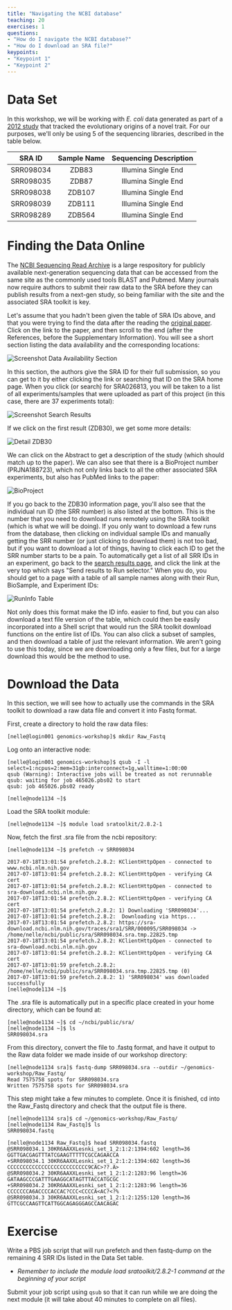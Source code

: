 ```yaml
---
title: "Navigating the NCBI database"
teaching: 20
exercises: 1
questions:
- "How do I navigate the NCBI database?"
- "How do I download an SRA file?"
keypoints:
- "Keypoint 1"
- "Keypoint 2"
---
```


# Data Set
In this workshop, we will be working with *E. coli* data generated as part of a [2012 study](https://www.nature.com/nature/journal/v489/n7417/full/nature11514.html) that tracked the evolutionary origins of a novel trait.  For our purposes, we'll only be using 5 of the sequencing libraries, described in the table below.

| SRA ID | Sample Name | Sequencing Description |
|--------|:-----------:|:----------------------:|
| SRR098034 | ZDB83 | Illumina Single End |
| SRR098035 | ZDB87 | Illumina Single End |
| SRR098038 | ZDB107 | Illumina Single End |
| SRR098039 | ZDB111 | Illumina Single End |
| SRR098289 | ZDB564 | Illumina Single End |

# Finding the Data Online
The [NCBI Sequencing Read Archive](https://www.ncbi.nlm.nih.gov/sra) is a large respository for publicly available next-generation sequencing data that can be accessed from the same site as the commonly used tools BLAST and Pubmed.  Many journals now require authors to submit their raw data to the SRA before they can publish results from a next-gen study, so being familiar with the site and the associated SRA toolkit is key.

Let's assume that you hadn't been given the table of SRA IDs above, and that you were trying to find the data after the reading the [original paper](https://www.nature.com/nature/journal/v489/n7417/full/nature11514.html).  Click on the link to the paper, and then scroll to the end (after the References, before the Supplementary Information).  You will see a short section listing the data availability and the corresponding locations:

![Screenshot Data Availability Section](../fig/dataAvail.png)

In this section, the authors give the SRA ID for their full submission, so you can get to it by either clicking the link or searching that ID on the SRA home page.  When you click (or search) for SRA026813, you will be taken to a list of all experiments/samples that were uploaded as part of this project (in this case, there are 37 experiments total):

![Screenshot Search Results](../fig/searchRes.png)

If we click on the first result (ZDB30), we get some more details:

![Detail ZDB30](../fig/ZDB30.png)

We can click on the Abstract to get a description of the study (which should match up to the paper).  We can also see that there is a BioProject number (PRJNA188723), which not only links back to all the other associated SRA experiments, but also has PubMed links to the paper:

![BioProject](../fig/BioProj.png)

If you go back to the ZDB30 information page, you'll also see that the individual run ID (the SRR number) is also listed at the bottom.  This is the number that you need to download runs remotely using the SRA toolkit (which is what we will be doing).  If you only want to download a few runs from the database, then clicking on individual sample IDs and manually getting the SRR number (or just clicking to download them) is not too bad, but if you want to download a lot of things, having to click each ID to get the SRR number starts to be a pain.  To automatically get a list of all SRR IDs in an experiment, go back to the [search results page](https://www.ncbi.nlm.nih.gov/sra?term=SRA026813), and click the link at the very top which says "Send results to Run selector."  When you do, you should get to a page with a table of all sample names along with their Run, BioSample, and Experiment IDs:

![RunInfo Table](../fig/runInfo.png)

Not only does this format make the ID info. easier to find, but you can also download a text file version of the table, which could then be easily incorporated into a Shell script that would run the SRA toolkit download functions on the entire list of IDs.  You can also click a subset of samples, and then download a table of just the relevant information.  We aren't going to use this today, since we are downloading only a few files, but for a large download this would be the method to use. 

# Download the Data
In this section, we will see how to actually use the commands in the SRA toolkit to download a raw data file and convert it into Fastq format.

First, create a directory to hold the raw data files:
~~~
[nelle@login001 genomics-workshop]$ mkdir Raw_Fastq
~~~

Log onto an interactive node:
~~~
[nelle@login001 genomics-workshop]$ qsub -I -l select=1:ncpus=2:mem=31gb:interconnect=1g,walltime=1:00:00
qsub (Warning): Interactive jobs will be treated as not rerunnable
qsub: waiting for job 465026.pbs02 to start
qsub: job 465026.pbs02 ready

[nelle@node1134 ~]$
~~~

Load the SRA toolkit module:
~~~ 
[nelle@node1134 ~]$ module load sratoolkit/2.8.2-1
~~~

Now, fetch the first .sra file from the ncbi repository:
~~~
[nelle@node1134 ~]$ prefetch -v SRR098034

2017-07-18T13:01:54 prefetch.2.8.2: KClientHttpOpen - connected to www.ncbi.nlm.nih.gov
2017-07-18T13:01:54 prefetch.2.8.2: KClientHttpOpen - verifying CA cert
2017-07-18T13:01:54 prefetch.2.8.2: KClientHttpOpen - connected to sra-download.ncbi.nlm.nih.gov
2017-07-18T13:01:54 prefetch.2.8.2: KClientHttpOpen - verifying CA cert
2017-07-18T13:01:54 prefetch.2.8.2: 1) Downloading 'SRR098034'...
2017-07-18T13:01:54 prefetch.2.8.2:  Downloading via https...
2017-07-18T13:01:54 prefetch.2.8.2: https://sra-download.ncbi.nlm.nih.gov/traces/sra1/SRR/000095/SRR098034 -> /home/nelle/ncbi/public/sra/SRR098034.sra.tmp.22825.tmp
2017-07-18T13:01:54 prefetch.2.8.2: KClientHttpOpen - connected to sra-download.ncbi.nlm.nih.gov
2017-07-18T13:01:54 prefetch.2.8.2: KClientHttpOpen - verifying CA cert
2017-07-18T13:01:59 prefetch.2.8.2: /home/nelle/ncbi/public/sra/SRR098034.sra.tmp.22825.tmp (0)
2017-07-18T13:01:59 prefetch.2.8.2: 1) 'SRR098034' was downloaded successfully
[nelle@node1134 ~]$
~~~

The .sra file is automatically put in a specific place created in your home directory, which can be found at:
~~~
[nelle@node1134 ~]$ cd ~/ncbi/public/sra/
[nelle@node1134 ~]$ ls
SRR098034.sra
~~~

From this directory, convert the file to .fastq format, and have it output to the Raw data folder we made inside of our workshop directory:
~~~
[nelle@node1134 sra]$ fastq-dump SRR098034.sra --outdir ~/genomics-workshop/Raw_Fastq/
Read 7575758 spots for SRR098034.sra
Written 7575758 spots for SRR098034.sra
~~~

This step might take a few minutes to complete.  Once it is finished, cd into the Raw_Fastq directory and check that the output file is there.

~~~
[nelle@node1134 sra]$ cd ~/genomics-workshop/Raw_Fastq/
[nelle@node1134 Raw_Fastq]$ ls
SRR098034.fastq
~~~

~~~
[nelle@node1134 Raw_Fastq]$ head SRR098034.fastq
@SRR098034.1 30KR6AAXXLesnki_set_1_2:1:2:1394:602 length=36
GGTTGACGAGTTTATCGAAGTTTTTCGCCAGAACCA
+SRR098034.1 30KR6AAXXLesnki_set_1_2:1:2:1394:602 length=36
CCCCCCCCCCCCCCCCCCCCCCCCCC9CAC>??.A>
@SRR098034.2 30KR6AAXXLesnki_set_1_2:1:2:1283:96 length=36
GATAAGCCCGATTTGAAGGCATAGTTTACCATGCGC
+SRR098034.2 30KR6AAXXLesnki_set_1_2:1:2:1283:96 length=36
CCCCCCCA6ACCCCACCAC?CCC<CCCCA<AC?<?%
@SRR098034.3 30KR6AAXXLesnki_set_1_2:1:2:1255:120 length=36
GTTCGCCAAGTTCATTGGCAGAGGGAGCCAACAGAC
~~~

# Exercise
Write a PBS job script that will run prefetch and then fastq-dump on the remaining 4 SRR IDs listed in the Data Set table. 
*	_Remember to include the module load sratoolkit/2.8.2-1 command at the beginning of your script_

Submit your job script using `qsub` so that it can run while we are doing the next module (it will take about 40 minutes to complete on all files). 

